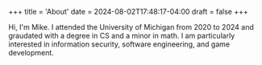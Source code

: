 +++
title = 'About'
date = 2024-08-02T17:48:17-04:00
draft = false
+++

Hi, I'm Mike. I attended the University of Michigan from 2020 to 2024 and graudated with a degree in CS and a minor in math. I am particularly interested in information security, software engineering, and game development.


